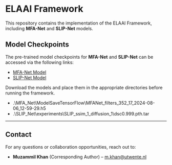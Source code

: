 # ELAAI Framework

This repository contains the implementation of the ELAAI Framework, including **MFA-Net** and **SLIP-Net** models.

## Model Checkpoints

The pre-trained model checkpoints for **MFA-Net** and **SLIP-Net** can be accessed via the following links:

- [MFA-Net Model](https://drive.google.com/file/d/18_hG6FWS_Wf7qxi9CvRPujajGLEQkrPK/view?usp=drive_link)
- [SLIP-Net Model](https://drive.google.com/file/d/1DfUrKidnrZwmjbPDDx-WmttUZyBNX_Mq/view?usp=drive_link)

Download the models and place them in the appropriate directories before running the framework.
- .\MFA_Net\ModelSaveTensorFlow\MFANet_filters_352_17_2024-08-06_12-59-29.h5
- .\SLIP_Net\experiments\SLIP_ssim_1_diffusion_1\dsc0.999.pth.tar

---

## Contact
For any questions or collaboration opportunities, reach out to:
- **Muzammil Khan** (Corresponding Author) – [m.khan@utwente.nl](mailto:m.khan@utwente.nl)


